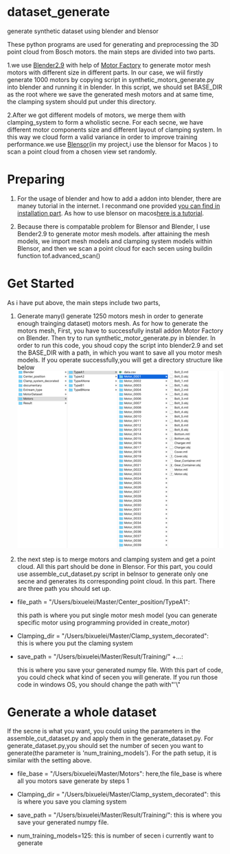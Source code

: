 # dataset_generate
generate synthetic dataset using blender and blensor

These python programs are used for generating and preprocessing the 3D point cloud from Bosch motors. the main steps are divided into two parts. 

1.we use [Blender2.9](https://www.blender.org/download/releases/2-90/) with help of [Motor Factory](https://github.com/cold-soda-jay/blenderMotorFactory) to generate motor mesh motors with different size in different parts. In our case, we wiil firstly generate 1000 motors by copying script in synthetic_motors_generate.py into blender and running it in blender. In this script, we should set BASE_DIR as the root where we save the generated mesh  motors and at same time, the clamping system should put under this directory.

2.After we got different models of motors, we merge them with clamping_system to form a wholistic secne. For each secne, we have different motor components size and different layout of clamping system. In this way we cloud form a valid variance in order to improve training performance.we use [Blensor](https://www.blensor.org/pages/downloads.html)(in my project,i use the blensor for Macos ) to scan a point cloud from a chosen view set randomly.

# Preparing

1. For the usage of blender and how to add a addon into blender, there are maney tutorial in the internet. I reconmand one provided [you can find in installation part](https://github.com/cold-soda-jay/blenderMotorFactory). As how to use blensor on macos[here is a tutorial](https://www.youtube.com/watch?v=25yvAUhFIoI&t=81s).

2. Because there is compatable problem for Blensor and Blender, I use Bender2.9 to generate motor mesh models. after attaining the mesh models, we import mesh models and clamping system models within Blensor, and then we scan a point cloud for each secen using buildin function tof.advanced_scan()  

# Get Started
As i have put above, the main steps include two parts,

1. Generate many(I generate 1250 motors mesh in order to generate enough trainging dataset) motors mesh. As for how to generate the motors mesh, First, you have to successfully install addon Motor Factory on Blender. Then try to run synthetic_motor_generate.py in blender. In order to run this code, you shoud copy the script into blender2.9 and set the BASE_DIR with a path, in which you want to save all you motor mesh models.   If you operate successfully,you will get a directory structure like below ![directory](image/motor_directory.png)

2. the next step is to merge motors and clamping system and get a point cloud. All this part should be done in Blensor. For this part, you could use assemble_cut_dataset.py script  in belnsor to generate only one secne and generates its corresponding point cloud. In this part. There are three path you should set up.
                          
* file_path = "/Users/bixuelei/Master/Center_position/TypeA1":
  
  this path is where you put single motor mesh model (you can generate specific motor using programming provided in create_motor)

* Clamping_dir = "/Users/bixuelei/Master/Clamp_system_decorated": \
  this is where  you put the claming system

* save_path = "/Users/bixuelei/Master/Result/Training/" +...: 

  this is where you save your generated numpy file. With this part of code, you could check what kind of secen you will generate. If you run those code     in windows OS, you should change the path with"'\\"

# Generate a whole dataset
If the secne is what you want, you could using the parameters in the assemble_cut_dataset.py and apply them in the generate_dataset.py. For generate_dataset.py,you should set the number of secen you want to generate(the parameter is 'num_training_models'). For the path setup, it is similar with the setting above.

* file_base = "/Users/bixuelei/Master/Motors": 
  here,the file_base is where all you motors save generate by steps 1

* Clamping_dir = "/Users/bixuelei/Master/Clamp_system_decorated": 
  this is where you save you claming system

* save_path = "/Users/bixuelei/Master/Result/Training/": 
  this is where you save your generated numpy file.
    
* num_training_models=125: 
  this is number of secen i currently want to generate
